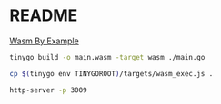# README
[Wasm By Example](https://wasmbyexample.dev/examples/hello-world/hello-world.go.en-us.html)

```sh
tinygo build -o main.wasm -target wasm ./main.go
```

```sh
cp $(tinygo env TINYGOROOT)/targets/wasm_exec.js .
```

```sh
http-server -p 3009
```
